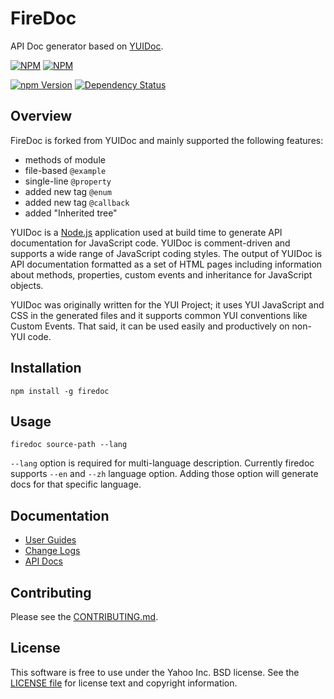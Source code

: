 FireDoc
======

API Doc generator based on [YUIDoc](https://github.com/yui/yuidoc).

[![NPM](https://nodei.co/npm/firedoc.png?stars&downloads)](https://nodei.co/npm/firedoc/)
[![NPM](https://nodei.co/npm-dl/firedoc.png)](https://nodei.co/npm/firedoc/)

[![npm Version](https://img.shields.io/npm/v/firedoc.svg?style=flat-square)](https://www.npmjs.org/package/firedoc)
[![Dependency Status](https://img.shields.io/david/fireball-x/firedoc.svg?style=flat-square)](https://david-dm.org/fireball-x/firedoc)

Overview
--------

FireDoc is forked from YUIDoc and mainly supported the following features:

- methods of module
- file-based `@example`
- single-line `@property`
- added new tag `@enum`
- added new tag `@callback`
- added "Inherited tree"

YUIDoc is a [Node.js](http://nodejs.org/) application used at build time to
generate API documentation for JavaScript code. YUIDoc is comment-driven and supports a wide
range of JavaScript coding styles. The output of YUIDoc is API documentation formatted as a
set of HTML pages including information about methods, properties, custom events and
inheritance for JavaScript objects.

YUIDoc was originally written for the YUI Project; it uses YUI JavaScript and CSS in the
generated files and it supports common YUI conventions like Custom Events. That said,
it can be used easily and productively on non-YUI code.

Installation
------------

    npm install -g firedoc

Usage
-------

    firedoc source-path --lang
    
`--lang` option is required for multi-language description. Currently firedoc supports `--en` and `--zh` language option. Adding those option will generate docs for that specific language.
    
Documentation
-------------

* [User Guides](GUIDE.md)
* [Change Logs](https://github.com/fireball-x/firedoc/releases)
* [API Docs](docs)

Contributing
------------

Please see the [CONTRIBUTING.md](CONTRIBUTING.md).

License
-------

This software is free to use under the Yahoo Inc. BSD license. See the [LICENSE file](LICENSE) for license text and copyright information.
